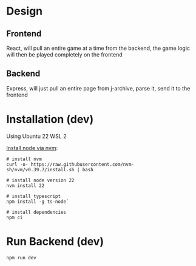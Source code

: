 

Design
======


Frontend
--------

React, will pull an entire game at a time from the backend, the game logic will then be played completely on the frontend


Backend
-------

Express, will just pull an entire page from j-archive, parse it, send it to the frontend


Installation (dev) 
==================

Using Ubuntu 22 WSL 2

[Install node via nvm](https://nodejs.org/en/download/package-manager): 
```
# install nvm 
curl -o- https://raw.githubusercontent.com/nvm-sh/nvm/v0.39.7/install.sh | bash

# install node version 22
nvm install 22

# install typescript
npm install -g ts-node`

# install dependencies
npm ci
```


Run Backend (dev)
=================

```
npm run dev
```


